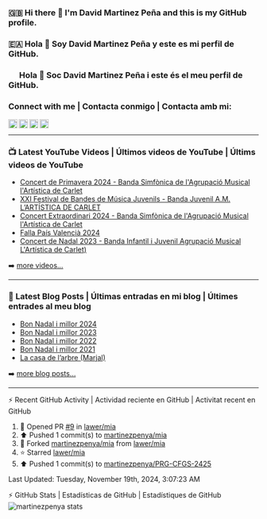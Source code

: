 ### 🇬🇧 Hi there 👋 I'm David Martinez Peña and this is my GitHub profile.
### 🇪🇦 Hola 👋 Soy David Martinez Peña y este es mi perfil de GitHub.
### <img width="18" height="12" src="https://upload.wikimedia.org/wikipedia/commons/thumb/5/56/Senyera_Valenciana_simplificada_2x3.svg/1280px-Senyera_Valenciana_simplificada_2x3.svg.png" /> Hola 👋 Soc David Martinez Peña i este és el meu perfil de GitHub.

<!--
**martinezpenya/martinezpenya** is a ✨ _special_ ✨ repository because its `README.md` (this file) appears on your GitHub profile.

Here are some ideas to get you started:

- 🔭 I’m currently working on ...
- 🌱 I’m currently learning ...
- 👯 I’m looking to collaborate on ...
- 🤔 I’m looking for help with ...
- 💬 Ask me about ...
- 📫 How to reach me: ...
- 😄 Pronouns: ...
- ⚡ Fun fact: ...
-->

### Connect with me | Contacta conmigo | Contacta amb mi:


[<img align="left" height="18px" alt="web.martinezpenya.es" src="https://img.shields.io/uptimerobot/status/m786156750-95228b3f1a1504c055475152?label=blog&style=plastic" />][website]
[<img align="left" height="18px" alt="martinezpenya | YouTube" src="https://img.shields.io/youtube/channel/views/UCSwQGd8SkZMoq_9_HHsQcyA?style=plastic&label=youtube" />][youtube]
[<img align="left" height="18px" alt="martinezpenya | Twitter" src="https://img.shields.io/twitter/follow/martinezpenya?style=plastic&label=twitter" />][twitter]
[<img align="left" height="18px" alt="martinezpenya | LinkedIn" src="https://img.shields.io/badge/LinkedIn-0077B5?style=for-the-badge&logo=linkedin&logoColor=white&style=plastic" />][linkedin]
<br />

---

### 📺 Latest YouTube Videos | Últimos videos de YouTube | Últims videos de YouTube

<!-- YOUTUBE:START -->
- [Concert de Primavera 2024 - Banda Simfònica de l&#39;Agrupació Musical l&#39;Artística de Carlet](https://www.youtube.com/watch?v=1hmZpOmUZXQ)
- [XXI Festival de Bandes de Música Juvenils - Banda Juvenil A.M. L’ARTÍSTICA DE CARLET](https://www.youtube.com/watch?v=Exx69fH5MMU)
- [Concert Extraordinari 2024 - Banda Simfònica de l&#39;Agrupació Musical l&#39;Artística de Carlet](https://www.youtube.com/watch?v=2SPtSOEWWgY)
- [Falla País Valencià 2024](https://www.youtube.com/watch?v=JQyaNiMDrE4)
- [Concert de Nadal 2023 - Banda Infantil i Juvenil Agrupació Musical L&#39;Artística de Carlet&rpar;](https://www.youtube.com/watch?v=7Cfef9NNrzE)
<!-- YOUTUBE:END -->

➡️ [more videos...][youtube]

---

### 📕 Latest Blog Posts | Últimas entradas en mi blog | Últimes entrades al meu blog
<!-- BLOG-POST-LIST:START -->
- [Bon Nadal i millor 2024](https://web.martinezpenya.es/2023/12/bon-nadal-i-millor-2024/)
- [Bon Nadal i millor 2023](https://web.martinezpenya.es/2022/12/bon-nadal-i-millor-2023/)
- [Bon Nadal i millor 2022](https://web.martinezpenya.es/2021/12/bon-nadal-i-millor-2022/)
- [Bon Nadal i millor 2021](https://web.martinezpenya.es/2020/12/bon-nadal-i-millor-2021/)
- [La casa de l’arbre &lpar;Marjal&rpar;](https://web.martinezpenya.es/2020/07/la-casa-de-larbre-marjal/)
<!-- BLOG-POST-LIST:END -->

➡️ [more blog posts...][blog]

---


:zap: Recent GitHub Activity | Actividad reciente en GitHub | Activitat recent en GitHub
<!--START_SECTION:activity-->
<!--END_SECTION:activity-->
<!--RECENT_ACTIVITY:start-->
1. 💪 Opened PR [#9](https://github.com/lawer/mia/pull/9) in [lawer/mia](https://github.com/lawer/mia)<br>
2. ⬆️ Pushed 1 commit(s) to [martinezpenya/mia](https://github.com/martinezpenya/mia)<br>
3. 🔱 Forked [martinezpenya/mia](https://github.com/martinezpenya/mia) from [lawer/mia](https://github.com/lawer/mia)<br>
4. ⭐ Starred [lawer/mia](https://github.com/lawer/mia)<br>
5. ⬆️ Pushed 1 commit(s) to [martinezpenya/PRG-CFGS-2425](https://github.com/martinezpenya/PRG-CFGS-2425)<br>
<!--RECENT_ACTIVITY:end-->
<!--RECENT_ACTIVITY:last_update-->
Last Updated: Tuesday, November 19th, 2024, 3:07:23 AM
<!--RECENT_ACTIVITY:last_update_end-->

:zap: GitHub Stats | Estadísticas de GitHub | Estadístiques de GitHub
<img align="left" alt="martinezpenya stats" src="http://github-readme-stats-martinezpenya.vercel.app/api?username=martinezpenya&show_icons=true&hide_border=true&theme=dark" />

[website]: https://www.martinezpenya.es
[blog]: http://web.martinezpenya.es
[twitter]: https://twitter.com/martinezpenya
[youtube]: https://youtube.com/davidmartinezpenya
[linkedin]: https://linkedin.com/in/martinezpenya
